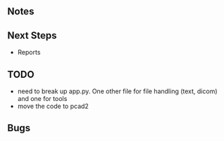 ## Notes


## Next Steps
* Reports

## TODO
* need to break up app.py. One other file for file handling (text, dicom) and one for tools
* move the code to pcad2

## Bugs
